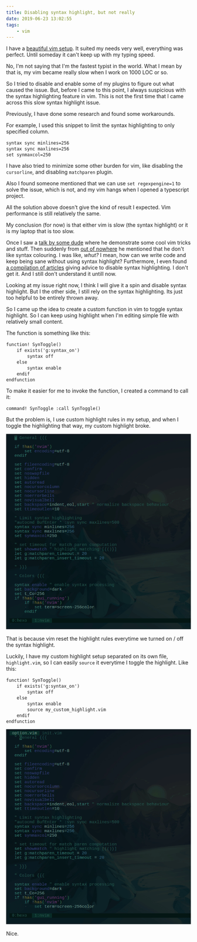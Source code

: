 ```yaml
---
title: Disabling syntax highlight, but not really
date: 2019-06-23 13:02:55
tags:
    - vim
---
```


I have a [beautiful vim setup](https://github.com/pirey/dotfiles). It suited my needs very well, everything was perfect. Until someday it can't keep up with my typing speed.

No, I'm not saying that I'm the fastest typist in the world. What I mean by that is, my vim became really slow when I work on 1000 LOC or so.

So I tried to disable and enable some of my plugins to figure out what caused the issue. But, before I came to this point, I always suspicious with the syntax highlighting feature in vim. This is not the first time that I came across this slow syntax highlight issue.

Previously, I have done some research and found some workarounds.

For example, I used this snippet to limit the syntax highlighting to only specified column.

```vim
syntax sync minlines=256
syntax sync maxlines=256
set synmaxcol=250
```

I have also tried to minimize some other burden for vim, like disabling the `cursorline`, and disabling `matchparen` plugin.

Also I found someone mentioned that we can use `set regexpengine=1` to solve the issue, which is not, and my vim hangs when I opened a typescript project.

All the solution above doesn't give the kind of result I expected. Vim performance is still relatively the same.

My conclusion (for now) is that either vim is slow (the syntax highlight) or it is my laptop that is too slow.

Once I saw a [talk by some dude](https://www.youtube.com/watch?v=aHm36-na4-4) where he demonstrate some cool vim tricks and stuff. Then suddenly from [out of nowhere](https://youtu.be/aHm36-na4-4?t=620) he mentioned that he don't like syntax colouring. I was like, _whut?_ I mean, how can we write code and keep being sane without using syntax highlight? Furthermore, I even found [a compilation of articles](https://dev.to/huytd/turning-off-the-syntax-highlighter-8af) giving advice to disable syntax highlighting. I don't get it. And I still don't understand it untill now.

Looking at my issue right now, I think I will give it a spin and disable syntax highlight. But I the other side, I still rely on the syntax highlighting. Its just too helpful to be entirely thrown away.

So I came up the idea to create a custom function in vim to toggle syntax highlight. So I can keep using highlight when I'm editing simple file with relatively small content.

The function is something like this:

```vim
function! SynToggle()
    if exists('g:syntax_on')
        syntax off
    else
        syntax enable
    endif
endfunction
```

To make it easier for me to invoke the function, I created a command to call it:

```vim
command! SynToggle :call SynToggle()
```


But the problem is, I use custom highlight rules in my setup, and when I toggle the highlighting that way, my custom highlight broke.

![Illust](syntoggle-err.gif "Syntax highlighting toggle error")

That is because vim reset the highlight rules everytime we turned on / off the syntax highlight.

Luckily, I have my custom highlight setup separated on its own file, `highlight.vim`, so I can easily `source` it everytime I toggle the highlight. Like this:

```vim
function! SynToggle()
    if exists('g:syntax_on')
        syntax off
    else
        syntax enable
        source my_custom_highlight.vim
    endif
endfunction
```

![Illust](syntoggle-ok.gif "Syntax highlighting toggle ok")

Nice.
